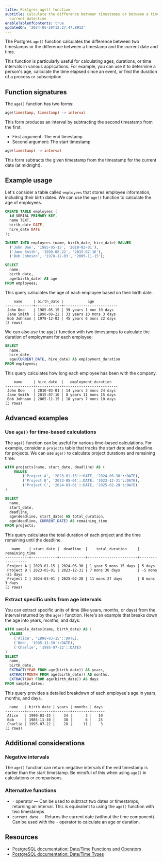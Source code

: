 ```yaml
---
title: Postgres age() function
subtitle: Calculate the difference between timestamps or between a timestamp and the
  current date/time
enableTableOfContents: true
updatedOn: '2024-06-29T12:27:47.891Z'
---
```


The Postgres `age()` function calculates the difference between two timestamps or the difference between a timestamp and the current date and time.

This function is particularly useful for calculating ages, durations, or time intervals in various applications. For example, you can use it to determine a person's age, calculate the time elapsed since an event, or find the duration of a process or subscription.

<CTA />

## Function signatures

The `age()` function has two forms:

```sql
age(timestamp, timestamp) -> interval
```

This form produces an interval by subtracting the second timestamp from the first.

- First argument: The end timestamp
- Second argument: The start timestamp

```sql
age(timestamp) -> interval
```

This form subtracts the given timestamp from the timestamp for the current date (at midnight).

## Example usage

Let's consider a table called `employees` that stores employee information, including their birth dates. We can use the `age()` function to calculate the age of employees.

```sql
CREATE TABLE employees (
  id SERIAL PRIMARY KEY,
  name TEXT,
  birth_date DATE,
  hire_date DATE
);

INSERT INTO employees (name, birth_date, hire_date) VALUES
  ('John Doe', '1985-05-15', '2010-03-01'),
  ('Jane Smith', '1990-08-22', '2015-07-10'),
  ('Bob Johnson', '1978-12-03', '2005-11-15');

SELECT
  name,
  birth_date,
  age(birth_date) AS age
FROM employees;
```

This query calculates the age of each employee based on their birth date.

```
    name     | birth_date |           age
-------------+------------+-------------------------
 John Doe    | 1985-05-15 | 39 years 1 mon 10 days
 Jane Smith  | 1990-08-22 | 33 years 10 mons 3 days
 Bob Johnson | 1978-12-03 | 45 years 6 mons 22 days
(3 rows)
```

We can also use the `age()` function with two timestamps to calculate the duration of employment for each employee:

```sql
SELECT
  name,
  hire_date,
  age(CURRENT_DATE, hire_date) AS employment_duration
FROM employees;
```

This query calculates how long each employee has been with the company.

```text
    name     | hire_date  |   employment_duration
-------------+------------+-------------------------
 John Doe    | 2010-03-01 | 14 years 3 mons 24 days
 Jane Smith  | 2015-07-10 | 8 years 11 mons 15 days
 Bob Johnson | 2005-11-15 | 18 years 7 mons 10 days
(3 rows)
```

## Advanced examples

### Use `age()` for time-based calculations

The `age()` function can be useful for various time-based calculations. For example, consider a `projects` table that tracks the start date and deadline for projects. We can use `age()` to calculate project durations and remaining time:

```sql
WITH projects(name, start_date, deadline) AS (
    VALUES
        ('Project A', '2023-01-15'::DATE, '2024-06-30'::DATE),
        ('Project B', '2023-05-01'::DATE, '2023-12-31'::DATE),
        ('Project C', '2024-03-01'::DATE, '2025-02-28'::DATE)
)

SELECT
  name,
  start_date,
  deadline,
  age(deadline, start_date) AS total_duration,
  age(deadline, CURRENT_DATE) AS remaining_time
FROM projects;
```

This query calculates the total duration of each project and the time remaining until the deadline.

```text
   name    | start_date |  deadline  |    total_duration     |  remaining_time
-----------+------------+------------+-----------------------+------------------
 Project A | 2023-01-15 | 2024-06-30 | 1 year 5 mons 15 days | 5 days
 Project B | 2023-05-01 | 2023-12-31 | 7 mons 30 days        | -5 mons -25 days
 Project C | 2024-03-01 | 2025-02-28 | 11 mons 27 days       | 8 mons 3 days
(3 rows)
```

### Extract specific units from age intervals

You can extract specific units of time (like years, months, or days) from the interval returned by the `age()` function. Here's an example that breaks down the age into years, months, and days:

```sql
WITH sample_dates(name, birth_date) AS (
  VALUES
    ('Alice', '1990-03-15'::DATE),
    ('Bob', '1985-11-30'::DATE),
    ('Charlie', '1995-07-22'::DATE)
)
SELECT
  name,
  birth_date,
  EXTRACT(YEAR FROM age(birth_date)) AS years,
  EXTRACT(MONTH FROM age(birth_date)) AS months,
  EXTRACT(DAY FROM age(birth_date)) AS days
FROM sample_dates;
```

This query provides a detailed breakdown of each employee's age in years, months, and days.

```text
  name   | birth_date | years | months | days
---------+------------+-------+--------+------
 Alice   | 1990-03-15 |    34 |      3 |   10
 Bob     | 1985-11-30 |    38 |      6 |   25
 Charlie | 1995-07-22 |    28 |     11 |    3
(3 rows)
```

## Additional considerations

### Negative intervals

The `age()` function can return negative intervals if the end timestamp is earlier than the start timestamp. Be mindful of this when using `age()` in calculations or comparisons.

### Alternative functions

- `-` operator &#8212; Can be used to subtract two dates or timestamps, returning an interval. This is equivalent to using the `age()` function with two timestamps.
- `current_date` &#8212; Returns the current date (without the time component). Can be used with the `-` operator to calculate an age or duration.

## Resources

- [PostgreSQL documentation: Date/Time Functions and Operators](https://www.postgresql.org/docs/current/functions-datetime.html)
- [PostgreSQL documentation: Date/Time Types](https://www.postgresql.org/docs/current/datatype-datetime.html)
